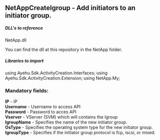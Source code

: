## NetAppCreateIgroup - Add initiators to an initiator group.

##### DLL's to reference
NetApp.dll  

You can find the dll at this repository in the NetApp folder.  

##### Libraries to import
using Ayehu.Sdk.ActivityCreation.Interfaces;
using Ayehu.Sdk.ActivityCreation.Extension;
using NetApp.My;  

### Mandatory fields:

**IP**					- IP  
**Username**			- Username to access API  
**Password**			- Password to acces API  
**Vserver**				- VServer (SVM)  which will contains the Igroup  
**IgroupName**			- Specifies the name of the new initiator group.  
**OsType**				- Specifies the operating system type for the new initiator group.  
**IgroupType**			- Specifies if the initiator group protocol is fcp, iscsi, or mixed.